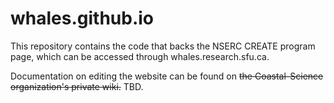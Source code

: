 # whales.github.io

This repository contains the code that backs the NSERC CREATE program page, which can be accessed through whales.research.sfu.ca.

Documentation on editing the website can be found on ~~the Coastal-Science organization's private wiki.~~ TBD.

